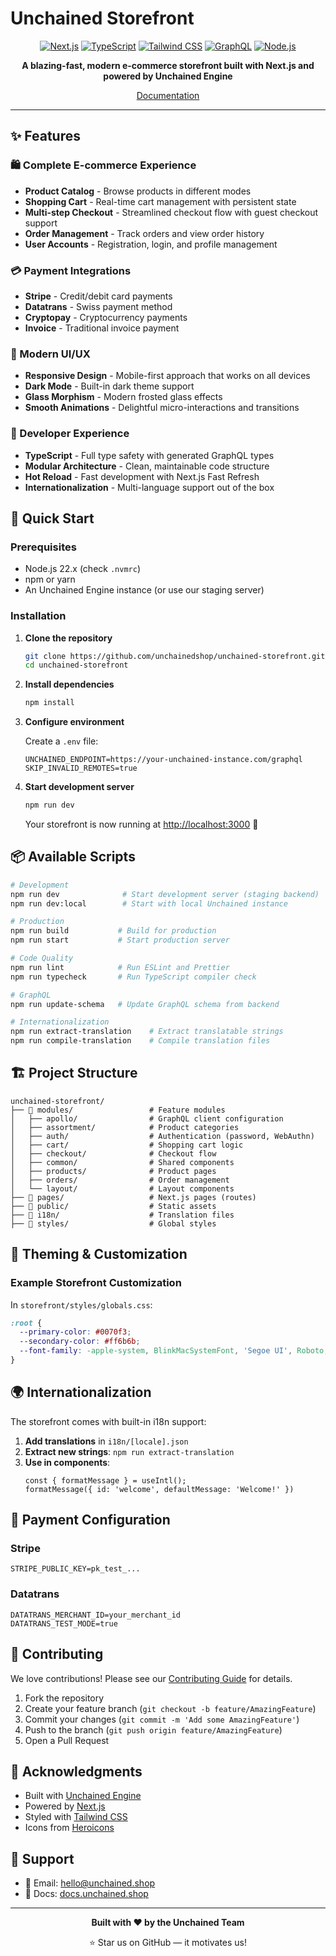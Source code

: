 # Unchained Storefront

<div align="center">
  
  [![Next.js](https://img.shields.io/badge/Next.js%2015-black?style=for-the-badge&logo=next.js&logoColor=white)](https://nextjs.org/)
  [![TypeScript](https://img.shields.io/badge/TypeScript-007ACC?style=for-the-badge&logo=typescript&logoColor=white)](https://www.typescriptlang.org/)
  [![Tailwind CSS](https://img.shields.io/badge/Tailwind%20CSS%20v4-38B2AC?style=for-the-badge&logo=tailwind-css&logoColor=white)](https://tailwindcss.com/)
  [![GraphQL](https://img.shields.io/badge/GraphQL-E10098?style=for-the-badge&logo=graphql&logoColor=white)](https://graphql.org/)
  [![Node.js](https://img.shields.io/badge/Node.js%2022-339933?style=for-the-badge&logo=node.js&logoColor=white)](https://nodejs.org/)

  **A blazing-fast, modern e-commerce storefront built with Next.js and powered by Unchained Engine**

  [Documentation](https://docs.unchained.shop)

</div>

---

## ✨ Features

### 🛍️ Complete E-commerce Experience
- **Product Catalog** - Browse products in different modes
- **Shopping Cart** - Real-time cart management with persistent state
- **Multi-step Checkout** - Streamlined checkout flow with guest checkout support
- **Order Management** - Track orders and view order history
- **User Accounts** - Registration, login, and profile management

### 💳 Payment Integrations
- **Stripe** - Credit/debit card payments
- **Datatrans** - Swiss payment method
- **Cryptopay** - Cryptocurrency payments
- **Invoice** - Traditional invoice payment

### 🎨 Modern UI/UX
- **Responsive Design** - Mobile-first approach that works on all devices
- **Dark Mode** - Built-in dark theme support
- **Glass Morphism** - Modern frosted glass effects
- **Smooth Animations** - Delightful micro-interactions and transitions

### 🔧 Developer Experience
- **TypeScript** - Full type safety with generated GraphQL types
- **Modular Architecture** - Clean, maintainable code structure
- **Hot Reload** - Fast development with Next.js Fast Refresh
- **Internationalization** - Multi-language support out of the box

## 🚀 Quick Start

### Prerequisites

- Node.js 22.x (check `.nvmrc`)
- npm or yarn
- An Unchained Engine instance (or use our staging server)

### Installation

1. **Clone the repository**
   ```bash
   git clone https://github.com/unchainedshop/unchained-storefront.git
   cd unchained-storefront
   ```

2. **Install dependencies**
   ```bash
   npm install
   ```

3. **Configure environment**
   
   Create a `.env` file:
   ```env
   UNCHAINED_ENDPOINT=https://your-unchained-instance.com/graphql
   SKIP_INVALID_REMOTES=true
   ```

4. **Start development server**
   ```bash
   npm run dev
   ```

   Your storefront is now running at [http://localhost:3000](http://localhost:3000) 🎉

## 📦 Available Scripts

```bash
# Development
npm run dev              # Start development server (staging backend)
npm run dev:local        # Start with local Unchained instance

# Production
npm run build           # Build for production
npm run start           # Start production server

# Code Quality
npm run lint            # Run ESLint and Prettier
npm run typecheck       # Run TypeScript compiler check

# GraphQL
npm run update-schema   # Update GraphQL schema from backend

# Internationalization
npm run extract-translation    # Extract translatable strings
npm run compile-translation    # Compile translation files
```

## 🏗️ Project Structure

```
unchained-storefront/
├── 📁 modules/                 # Feature modules
│   ├── apollo/                # GraphQL client configuration
│   ├── assortment/            # Product categories
│   ├── auth/                  # Authentication (password, WebAuthn)
│   ├── cart/                  # Shopping cart logic
│   ├── checkout/              # Checkout flow
│   ├── common/                # Shared components
│   ├── products/              # Product pages
│   ├── orders/                # Order management
│   └── layout/                # Layout components
├── 📁 pages/                   # Next.js pages (routes)
├── 📁 public/                  # Static assets
├── 📁 i18n/                    # Translation files
├── 📁 styles/                  # Global styles
```

## 🎨 Theming & Customization

### Example Storefront Customization

In `storefront/styles/globals.css`:
```css
:root {
  --primary-color: #0070f3;
  --secondary-color: #ff6b6b;
  --font-family: -apple-system, BlinkMacSystemFont, 'Segoe UI', Roboto;
}
```

## 🌍 Internationalization

The storefront comes with built-in i18n support:

1. **Add translations** in `i18n/[locale].json`
2. **Extract new strings**: `npm run extract-translation`
3. **Use in components**:
   ```tsx
   const { formatMessage } = useIntl();
   formatMessage({ id: 'welcome', defaultMessage: 'Welcome!' })
   ```

## 🔌 Payment Configuration

### Stripe
```env
STRIPE_PUBLIC_KEY=pk_test_...
```

### Datatrans
```env
DATATRANS_MERCHANT_ID=your_merchant_id
DATATRANS_TEST_MODE=true
```

## 🤝 Contributing

We love contributions! Please see our [Contributing Guide](CONTRIBUTING.md) for details.

1. Fork the repository
2. Create your feature branch (`git checkout -b feature/AmazingFeature`)
3. Commit your changes (`git commit -m 'Add some AmazingFeature'`)
4. Push to the branch (`git push origin feature/AmazingFeature`)
5. Open a Pull Request


## 🙏 Acknowledgments

- Built with [Unchained Engine](https://unchained.shop)
- Powered by [Next.js](https://nextjs.org)
- Styled with [Tailwind CSS](https://tailwindcss.com)
- Icons from [Heroicons](https://heroicons.com)

## 💬 Support

- 📧 Email: hello@unchained.shop
- 📖 Docs: [docs.unchained.shop](https://docs.unchained.shop)

---

<div align="center">
  
  **Built with ❤️ by the Unchained Team**
  
  ⭐ Star us on GitHub — it motivates us!
  
</div>